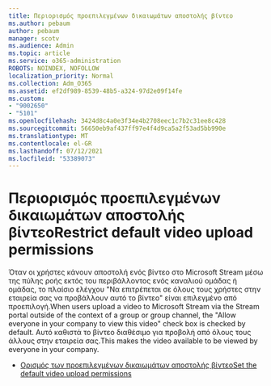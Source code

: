 ```yaml
---
title: Περιορισμός προεπιλεγμένων δικαιωμάτων αποστολής βίντεο
ms.author: pebaum
author: pebaum
manager: scotv
ms.audience: Admin
ms.topic: article
ms.service: o365-administration
ROBOTS: NOINDEX, NOFOLLOW
localization_priority: Normal
ms.collection: Adm_O365
ms.assetid: ef2df989-8539-48b5-a324-97d2e09f14fe
ms.custom:
- "9002650"
- "5101"
ms.openlocfilehash: 3424d8c4a0e3f34e4b2708eec1c7b2c31ee8c428
ms.sourcegitcommit: 56650eb9af437ff97e4f4d9ca5a2f53ad5bb990e
ms.translationtype: MT
ms.contentlocale: el-GR
ms.lasthandoff: 07/12/2021
ms.locfileid: "53389073"
---
```

# <a name="restrict-default-video-upload-permissions"></a><span data-ttu-id="6c275-102">Περιορισμός προεπιλεγμένων δικαιωμάτων αποστολής βίντεο</span><span class="sxs-lookup"><span data-stu-id="6c275-102">Restrict default video upload permissions</span></span>

<span data-ttu-id="6c275-103">Όταν οι χρήστες κάνουν αποστολή ενός βίντεο στο Microsoft Stream μέσω της πύλης ροής εκτός του περιβάλλοντος ενός καναλιού ομάδας ή ομάδας, το πλαίσιο ελέγχου "Να επιτρέπεται σε όλους τους χρήστες στην εταιρεία σας να προβάλλουν αυτό το βίντεο" είναι επιλεγμένο από προεπιλογή.</span><span class="sxs-lookup"><span data-stu-id="6c275-103">When users upload a video to Microsoft Stream via the Stream portal outside of the context of a group or group channel, the "Allow everyone in your company to view this video" check box is checked by default.</span></span> <span data-ttu-id="6c275-104">Αυτό καθιστά το βίντεο διαθέσιμο για προβολή από όλους τους άλλους στην εταιρεία σας.</span><span class="sxs-lookup"><span data-stu-id="6c275-104">This makes the video available to be viewed by everyone in your company.</span></span>

- [<span data-ttu-id="6c275-105">Ορισμός των προεπιλεγμένων δικαιωμάτων αποστολής βίντεο</span><span class="sxs-lookup"><span data-stu-id="6c275-105">Set the default video upload permissions</span></span>](/stream/default-video-permissions)
